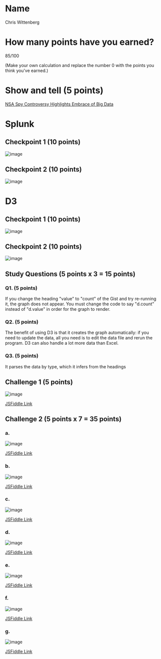 # Name

Chris Wittenberg

# How many points have you earned?

85/100

(Make your own calculation and replace the number 0 with the points you think you've earned.)

# Show and tell (5 points)

[NSA Spy Controversy Highlights Embrace of Big Data](http://www.huffingtonpost.com/2013/06/12/nsa-big-data_n_3423482.html)

# Splunk

## Checkpoint 1 (10 points)

![image](image.png?raw=true)

## Checkpoint 2 (10 points)

![image](image.png?raw=true)

# D3

## Checkpoint 1 (10 points)

![image](image.png?raw=true)

## Checkpoint 2 (10 points)

![image](image.png?raw=true)

## Study Questions (5 points x 3 = 15 points)

### Q1. (5 points)

If you change the heading "value" to "count" of the Gist and try re-running it, the graph does not appear. You must change the code to say "d.count" instead of "d.value" in order for the graph to render.

### Q2. (5 points)

The benefit of using D3 is that it creates the graph automatically: if you need to update the data, all you need is to edit the data file and rerun the program. D3 can also handle a lot more data than Excel. 

### Q3. (5 points)

It parses the data by type, which it infers from the headings


## Challenge 1 (5 points)

![image](image.png?raw=true)

[JSFiddle Link](http://jsfiddle.net/9vf2an1d/)

## Challenge 2 (5 points x 7 = 35 points)

### a. 

![image](image.png?raw=true)

[JSFiddle Link](http://jsfiddle.net/8uhet3y7/)

### b.

![image](image.png?raw=true)

[JSFiddle Link](http://jsfiddle.net/de84u5hf/)

### c.

![image](image.png?raw=true)

[JSFiddle Link](http://jsfiddle.net/4a4n1kk4/)

### d.

![image](image.png?raw=true)

[JSFiddle Link](http://jsfiddle.net/replace-this-path)

### e.

![image](image.png?raw=true)

[JSFiddle Link](http://jsfiddle.net/replace-this-path)

### f.

![image](image.png?raw=true)

[JSFiddle Link](http://jsfiddle.net/y3kuprt1/)


### g.

![image](image.png?raw=true)

[JSFiddle Link](http://jsfiddle.net/replace-this-path)

